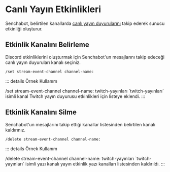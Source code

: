 # Canlı Yayın Etkinlikleri <Badge type="warning" text="NEW"/>

Senchabot, belirtilen kanallarda [canlı yayın duyurularını](/tr/discord-bot/live-stream-announcements) takip ederek sunucu etkinliği oluşturur.

## Etkinlik Kanalını Belirleme

Discord etkinliklerini oluşturmak için Senchabot'un mesajlarını takip edeceği canlı yayın duyuruları kanalı seçiniz.

```
/set stream-event-channel channel-name:
```

::: details Örnek Kullanım

<!-- EXAMPLE - /set stream-event-channel channel-name: -->
<DiscordMessages>
<!-- NEW COMPONENT (user message) => change user message -->
    <DiscordMessage profile="user">
        <DiscordMarkdown>
            /set stream-event-channel channel-name: twitch-yayınları
        </DiscordMarkdown>
    </DiscordMessage>
    <DiscordMessage profile="bot" role-color="#1fab89">
        <template #interactions>
            <DiscordInteraction :ephemeral="true"  profile="user" :command="true">set stream-event-channel
            </DiscordInteraction>
        </template>
        <DiscordMarkdown>
        `twitch-yayınları` isimli kanal Twitch yayın duyurusu etkinlikleri için listeye eklendi.
        </DiscordMarkdown>
    </DiscordMessage>
</DiscordMessages>
:::

## Etkinlik Kanalını Silme

Senchabot'un mesajlarını takip ettiği kanallar listesinden belirtilen kanalı kaldırınız.

```
/delete stream-event-channel channel-name:
```

::: details Örnek Kullanım

<!-- EXAMPLE - /delete stream-event-channel channel-name: -->
<DiscordMessages>
<!-- NEW COMPONENT (user message) => change user message -->
    <DiscordMessage profile="user">
        <DiscordMarkdown>
            /delete stream-event-channel channel-name: twitch-yayınları
        </DiscordMarkdown>
    </DiscordMessage>
    <DiscordMessage profile="bot" role-color="#1fab89">
        <template #interactions>
            <DiscordInteraction :ephemeral="true"  profile="user" :command="true">delete stream-event-channel
            </DiscordInteraction>
        </template>
        <DiscordMarkdown>
        `twitch-yayınları` isimli yazı kanalı yayın etkinlik yazı kanalları listesinden kaldırıldı.
        </DiscordMarkdown>
    </DiscordMessage>
</DiscordMessages>
:::
